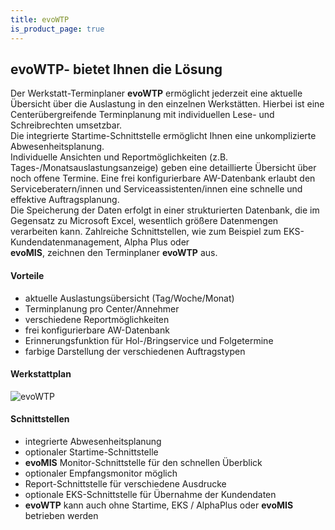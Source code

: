 ```yaml
---
title: evoWTP
is_product_page: true
---
```

<div class="row">
<div class="col-md-12 abstand">
<!--<strong>Fehlender Überblick bei den Werkstattterminen?</strong><br>
<br>
<strong>Monteure haben Urlaub trotz hoher Werkstattauslastung?</strong><br>
<br>
<strong>Terminplanung basiert auf Papier?</strong><br>
<br> -->
<div class="card border-secondary">
<div class="card-header text-center">
<h2>evoWTP-   bietet Ihnen die Lösung</h2>
</div>
<div class="card-body">
Der Werkstatt-Terminplaner <strong>evoWTP</strong> ermöglicht jederzeit eine aktuelle Übersicht über die Auslastung in den einzelnen Werkstätten. Hierbei ist eine Centerübergreifende Terminplanung mit individuellen Lese- und Schreibrechten umsetzbar.<br> Die integrierte Startime-Schnittstelle ermöglicht Ihnen eine unkomplizierte Abwesenheitsplanung.<br>
Individuelle Ansichten und Reportmöglichkeiten (z.B. Tages-/Monatsauslastungsanzeige) geben eine detaillierte Übersicht über noch offene Termine. Eine frei konfigurierbare AW-Datenbank erlaubt den Serviceberatern/innen und Serviceassistenten/innen eine schnelle und effektive Auftragsplanung.<br>
Die Speicherung der Daten erfolgt in einer strukturierten Datenbank, die im Gegensatz zu Microsoft Excel, wesentlich größere Datenmengen verarbeiten kann. Zahlreiche Schnittstellen, wie zum Beispiel zum EKS-Kundendatenmanagement, Alpha Plus oder<br> <strong>evoMIS</strong>, zeichnen den Terminplaner <strong>evoWTP</strong> aus.<br>
</div>
</div>
</div>
</div>
<div class="row">
<div class="col-md-4 abstand">
<div class="card border-secondary card-height">
<div class="card-header text-center">
<h4>Vorteile</h4>
</div>
<div class="card-body">
<ul>
    <li>aktuelle Auslastungsübersicht (Tag/Woche/Monat)</li>
    <li>Terminplanung pro Center/Annehmer</li>
    <li>verschiedene Reportmöglichkeiten</li>
    <li>frei konfigurierbare AW-Datenbank</li>
    <li>Erinnerungsfunktion für Hol-/Bringservice und Folgetermine</li>
    <li>farbige Darstellung der verschiedenen Auftragstypen</li>
</ul> 
</div>
</div>
</div>

<div class="col-md-4 abstand">
<div class="card border-secondary card-height">
<div class="card-header text-center">
    <h4>Werkstattplan</h4>
</div>
<a class="bild-link">
    <img class="card-img-top abstand" src="{{ '/assets/img/Werkstattplan.jpg?v=' | append: site.github.build_revision | relative_url }}" alt="evoWTP">
</a>
</div>
</div>

<div class="col-md-4 abstand">
<div class="card border-secondary card-height">
<div class="card-header text-center">
<h4>Schnittstellen</h4>
</div>
<div class="card-body">
<ul>
    <li>integrierte Abwesenheitsplanung</li> 
    <li>optionaler Startime-Schnittstelle</li>
    <li><strong>evoMIS</strong> Monitor-Schnittstelle für den schnellen Überblick</li>
    <li>optionaler Empfangsmonitor möglich</li>
    <li>Report-Schnittstelle für verschiedene Ausdrucke</li>
    <li>optionale EKS-Schnittstelle für Übernahme der Kundendaten</li>
    <li><strong>evoWTP</strong> kann auch ohne Startime, EKS / AlphaPlus oder <strong>evoMIS</strong> betrieben werden</li>
</ul>
</div>
</div>
</div>
</div>

